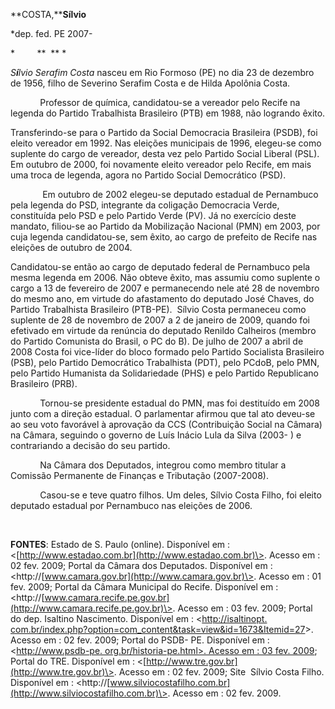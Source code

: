 **COSTA,****Sílvio**

\*dep. fed. PE 2007-

*         **  ** *

*S**í**lvio Serafim Costa* nasceu em Rio Formoso (PE) no dia 23 de
dezembro de 1956, filho de Severino Serafim Costa e de Hilda Apolônia
Costa.

            Professor de química, candidatou-se a vereador pelo Recife
na legenda do Partido Trabalhista Brasileiro (PTB) em 1988, não logrando
êxito.

Transferindo-se para o Partido da Social Democracia Brasileira (PSDB),
foi eleito vereador em 1992. Nas eleições municipais de 1996, elegeu-se
como suplente do cargo de vereador, desta vez pelo Partido Social
Liberal (PSL). Em outubro de 2000, foi novamente eleito vereador pelo
Recife, em mais uma troca de legenda, agora no Partido Social
Democrático (PSD).

             Em outubro de 2002 elegeu-se deputado estadual de
Pernambuco pela legenda do PSD, integrante da coligação Democracia
Verde, constituída pelo PSD e pelo Partido Verde (PV). Já no exercício
deste mandato, filiou-se ao Partido da Mobilização Nacional (PMN) em
2003, por cuja legenda candidatou-se, sem êxito, ao cargo de prefeito de
Recife nas eleições de outubro de 2004.

Candidatou-se então ao cargo de deputado federal de Pernambuco pela
mesma legenda em 2006. Não obteve êxito, mas assumiu como suplente o
cargo a 13 de fevereiro de 2007 e permanecendo nele até 28 de novembro
do mesmo ano, em virtude do afastamento do deputado José Chaves, do
Partido Trabalhista Brasileiro (PTB-PE).  Sílvio Costa permaneceu como
suplente de 28 de novembro de 2007 a 2 de janeiro de 2009, quando foi
efetivado em virtude da renúncia do deputado Renildo Calheiros (membro
do Partido Comunista do Brasil, o PC do B). De julho de 2007 a abril de
2008 Costa foi vice-líder do bloco formado pelo Partido Socialista
Brasileiro (PSB), pelo Partido Democrático Trabalhista (PDT), pelo
PCdoB, pelo PMN, pelo Partido Humanista da Solidariedade (PHS) e pelo
Partido Republicano Brasileiro (PRB).

            Tornou-se presidente estadual do PMN, mas foi destituído em
2008 junto com a direção estadual. O parlamentar afirmou que tal ato
deveu-se ao seu voto favorável à aprovação da CCS (Contribuição Social
na Câmara) na Câmara, seguindo o governo de Luís Inácio Lula da Silva
(2003- ) e contrariando a decisão do seu partido.

            Na Câmara dos Deputados, integrou como membro titular a
Comissão Permanente de Finanças e Tributação (2007-2008).

            Casou-se e teve quatro filhos. Um deles, Sílvio Costa Filho,
foi eleito deputado estadual por Pernambuco nas eleições de 2006.

 

**FONTES**: Estado de S. Paulo (online). Disponível em :
\<[http://www.estadao.com.br](http://www.estadao.com.br)\>. Acesso em :
02 fev. 2009; Portal da Câmara dos Deputados. Disponível em :
\<http://[www.camara.gov.br](http://www.camara.gov.br)\>. Acesso em : 01
fev. 2009; Portal da Câmara Municipal do Recife. Disponível em :
\<http://[www.camara.recife.pe.gov.br](http://www.camara.recife.pe.gov.br)\>.
Acesso em : 03 fev. 2009; Portal do dep. Isaltino Nascimento. Disponível
em : \<[http://isaltinopt.
com.br/index.php?option=com\_content&task=view&id=1673&Itemid=27](http://isaltinopt.%20com.br/index.php?option=com_content&task=view&id=1673&Itemid=27)\>.
Acesso em : 02 fev. 2009; Portal do PSDB- PE. Disponível em :
\<[http://www.psdb-pe. org.br/historia-pe.html\>. Acesso em : 03 fev.
2009](http://www.psdb-pe.%20org.br/historia-pe.html%3e.%20Acesso%20em%20:%2003%20fev.%202009);
Portal do TRE. Disponível em :
\<[http://www.tre.gov.br](http://www.tre.gov.br)\>. Acesso em : 02 fev.
2009; Site  Sílvio Costa Filho. Disponível em :
\<http://[www.silviocostafilho.com.br](http://www.silviocostafilho.com.br)\>.
Acesso em : 02 fev. 2009.

 

 

 

 

 

 

 

  

 
